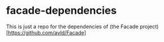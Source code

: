 facade-dependencies
===================

This is just a repo for the dependencies of (the Facade project)[https://github.com/ayld/Facade]
